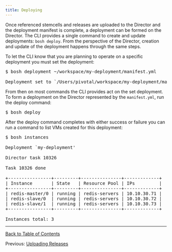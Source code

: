```yaml
---
title: Deploying
---
```


Once referenced stemcells and releases are uploaded to the Director and the deployment manifest is complete, a deployment can be formed on the Director. The CLI provides a single command to create and update deployments: `bosh deploy`. From the perspective of the Director, creation and update of the deployment happens through the same steps.

To let the CLI know that you are planning to operate on a specific deployment you must set the deployment:

<pre class="terminal">
$ bosh deployment ~/workspace/my-deployment/manifest.yml

Deployment set to `/Users/pivotal/workspace/my-deployment/manifest.yml'
</pre>

From then on most commands the CLI provides act on the set deployment. To form a deployment on the Director represented by the `manifest.yml`, run the deploy command:

<pre class="terminal">
$ bosh deploy
</pre>

After the deploy command completes with either success or failure you can run a command to list VMs created for this deployment:

<pre class="terminal">
$ bosh instances

Deployment `my-deployment'

Director task 10326

Task 10326 done

+----------------+---------+---------------+-------------+
| Instance       | State   | Resource Pool | IPs         |
+----------------+---------+---------------+-------------+
| redis-master/0 | running | redis-servers | 10.10.30.71 |
| redis-slave/0  | running | redis-servers | 10.10.30.72 |
| redis-slave/1  | running | redis-servers | 10.10.30.73 |
+----------------+---------+---------------+-------------+

Instances total: 3
</pre>

---
[Back to Table of Contents](index.html#basic-deploy)

Previous: [Uploading Releases](uploading-releases.html)

